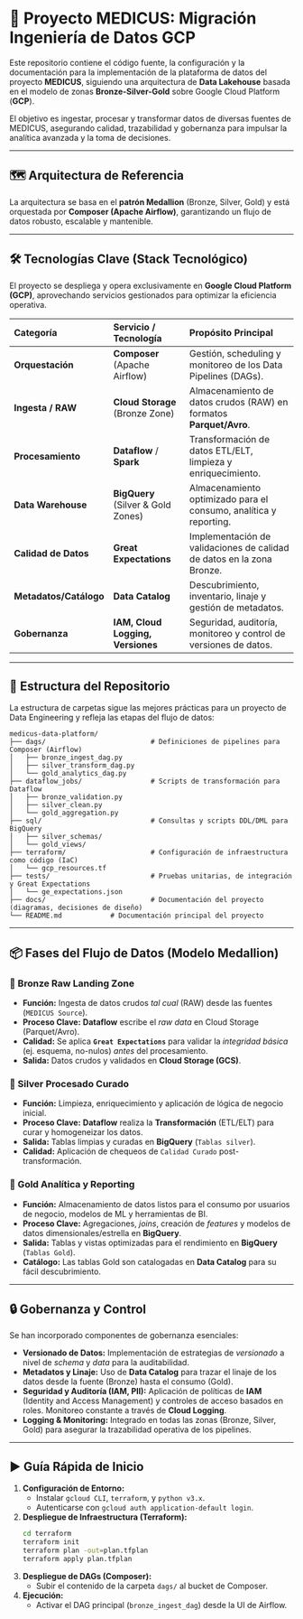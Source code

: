 # 🏥 Proyecto MEDICUS: Migración Ingeniería de Datos GCP

Este repositorio contiene el código fuente, la configuración y la documentación para la implementación de la plataforma de datos del proyecto **MEDICUS**, siguiendo una arquitectura de **Data Lakehouse** basada en el modelo de zonas **Bronze-Silver-Gold** sobre Google Cloud Platform (**GCP**).

El objetivo es ingestar, procesar y transformar datos de diversas fuentes de MEDICUS, asegurando calidad, trazabilidad y gobernanza para impulsar la analítica avanzada y la toma de decisiones.

---

## 🗺️ Arquitectura de Referencia

La arquitectura se basa en el **patrón Medallion** (Bronze, Silver, Gold) y está orquestada por **Composer (Apache Airflow)**, garantizando un flujo de datos robusto, escalable y mantenible.


---

## 🛠️ Tecnologías Clave (Stack Tecnológico)

El proyecto se despliega y opera exclusivamente en **Google Cloud Platform (GCP)**, aprovechando servicios gestionados para optimizar la eficiencia operativa.

| Categoría | Servicio / Tecnología | Propósito Principal |
| :--- | :--- | :--- |
| **Orquestación** | **Composer** (Apache Airflow) | Gestión, scheduling y monitoreo de los Data Pipelines (DAGs). |
| **Ingesta / RAW** | **Cloud Storage** (Bronze Zone) | Almacenamiento de datos crudos (RAW) en formatos **Parquet/Avro**. |
| **Procesamiento** | **Dataflow** / **Spark** | Transformación de datos ETL/ELT, limpieza y enriquecimiento. |
| **Data Warehouse** | **BigQuery** (Silver & Gold Zones) | Almacenamiento optimizado para el consumo, analítica y reporting. |
| **Calidad de Datos**| **Great Expectations** | Implementación de validaciones de calidad de datos en la zona Bronze. |
| **Metadatos/Catálogo** | **Data Catalog** | Descubrimiento, inventario, linaje y gestión de metadatos. |
| **Gobernanza** | **IAM, Cloud Logging, Versiones** | Seguridad, auditoría, monitoreo y control de versiones de datos. |

---

## 📂 Estructura del Repositorio

La estructura de carpetas sigue las mejores prácticas para un proyecto de Data Engineering y refleja las etapas del flujo de datos:
```plaintext
medicus-data-platform/
├── dags/                          # Definiciones de pipelines para Composer (Airflow)
│   ├── bronze_ingest_dag.py
│   ├── silver_transform_dag.py
│   └── gold_analytics_dag.py
├── dataflow_jobs/                 # Scripts de transformación para Dataflow
│   ├── bronze_validation.py
│   ├── silver_clean.py
│   └── gold_aggregation.py
├── sql/                           # Consultas y scripts DDL/DML para BigQuery
│   ├── silver_schemas/
│   └── gold_views/
├── terraform/                     # Configuración de infraestructura como código (IaC)
│   └── gcp_resources.tf
├── tests/                         # Pruebas unitarias, de integración y Great Expectations
│   └── ge_expectations.json
├── docs/                          # Documentación del proyecto (diagramas, decisiones de diseño)
└── README.md            # Documentación principal del proyecto
```

---

## 📦 Fases del Flujo de Datos (Modelo Medallion)

### 🥉 Bronze Raw Landing Zone

* **Función:** Ingesta de datos crudos *tal cual* (RAW) desde las fuentes (`MEDICUS Source`).
* **Proceso Clave:** **Dataflow** escribe el *raw data* en Cloud Storage (Parquet/Avro).
* **Calidad:** Se aplica **`Great Expectations`** para validar la *integridad básica* (ej. esquema, no-nulos) *antes* del procesamiento.
* **Salida:** Datos crudos y validados en **Cloud Storage (GCS)**.

### 🥈 Silver Procesado Curado

* **Función:** Limpieza, enriquecimiento y aplicación de lógica de negocio inicial.
* **Proceso Clave:** **Dataflow** realiza la **Transformación** (ETL/ELT) para curar y homogeneizar los datos.
* **Salida:** Tablas limpias y curadas en **BigQuery** (`Tablas silver`).
* **Calidad:** Aplicación de chequeos de `Calidad Curado` post-transformación.

### 🥇 Gold Analítica y Reporting

* **Función:** Almacenamiento de datos listos para el consumo por usuarios de negocio, modelos de ML y herramientas de BI.
* **Proceso Clave:** Agregaciones, *joins*, creación de *features* y modelos de datos dimensionales/estrella en **BigQuery**.
* **Salida:** Tablas y vistas optimizadas para el rendimiento en **BigQuery** (`Tablas Gold`).
* **Catálogo:** Las tablas Gold son catalogadas en **Data Catalog** para su fácil descubrimiento.

---

## 🔒 Gobernanza y Control

Se han incorporado componentes de gobernanza esenciales:

* **Versionado de Datos:** Implementación de estrategias de *versionado* a nivel de *schema* y *data* para la auditabilidad.
* **Metadatos y Linaje:** Uso de **Data Catalog** para trazar el linaje de los datos desde la fuente (Bronze) hasta el consumo (Gold).
* **Seguridad y Auditoría (IAM, PII):** Aplicación de políticas de **IAM** (Identity and Access Management) y controles de acceso basados en roles. Monitoreo constante a través de **Cloud Logging**.
* **Logging & Monitoring:** Integrado en todas las zonas (Bronze, Silver, Gold) para asegurar la trazabilidad operativa de los pipelines.

---

## ▶️ Guía Rápida de Inicio

1.  **Configuración de Entorno:**
    * Instalar `gcloud CLI`, `terraform`, y `python v3.x`.
    * Autenticarse con `gcloud auth application-default login`.
2.  **Despliegue de Infraestructura (Terraform):**
    ```bash
    cd terraform
    terraform init
    terraform plan -out=plan.tfplan
    terraform apply plan.tfplan
    ```
3.  **Despliegue de DAGs (Composer):**
    * Subir el contenido de la carpeta `dags/` al bucket de Composer.
4.  **Ejecución:**
    * Activar el DAG principal (`bronze_ingest_dag`) desde la UI de Airflow.